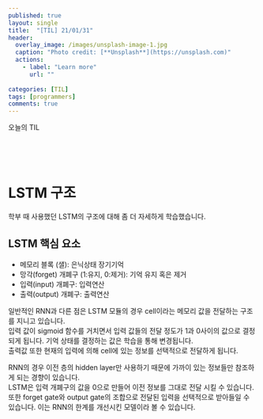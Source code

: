 ```yaml
---
published: true
layout: single
title:  "[TIL] 21/01/31"
header:
  overlay_image: /images/unsplash-image-1.jpg
  caption: "Photo credit: [**Unsplash**](https://unsplash.com)"
  actions:
    - label: "Learn more"
      url: ""
      
categories: [TIL]
tags: [programmers]
comments: true
---
```


오늘의 TIL

&nbsp;

&nbsp;

# LSTM 구조 

학부 때 사용했던 LSTM의 구조에 대해 좀 더 자세하게 학습했습니다.  

## LSTM 핵심 요소
- 메모리 블록 (샐): 은닉상태 장기기억
- 망각(forget) 개폐구 (1:유지, 0:제거): 기억 유지 혹은 제거
- 입력(input) 개폐구: 입력연산
- 출력(output) 개폐구: 출력연산 

일반적인 RNN과 다른 점은 LSTM 모듈의 경우 cell이라는 메모리 값을 전달하는 구조를 지니고 있습니다.  
입력 값이 sigmoid 함수를 거치면서 입력 값들의 전달 정도가 1과 0사이의 값으로 결정되게 됩니다. 기억 상태를 결정하는 값은 학습을 통해 변경됩니다.  
출력값 또한 현재의 입력에 의해 cell에 있는 정보를 선택적으로 전달하게 됩니다.  

RNN의 경우 이전 층의 hidden layer만 사용하기 때문에 가까이 있는 정보들만 참조하게 되는 경향이 있습니다.  
LSTM은 입력 개폐구의 값을 0으로 만들어 이전 정보를 그대로 전달 시킬 수 있습니다. 또한 forget gate와 output gate의 조합으로 전달된 입력을 선택적으로 받아들일 수 있습니다. 이는 RNN의 한계를 개선시킨 모델이라 볼 수 있습니다.  





